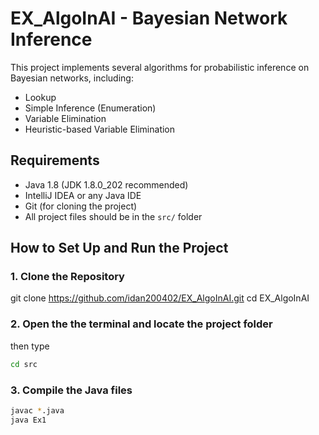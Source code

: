 # EX_AlgoInAI - Bayesian Network Inference

This project implements several algorithms for probabilistic inference on Bayesian networks, including:
- Lookup
- Simple Inference (Enumeration)
- Variable Elimination
- Heuristic-based Variable Elimination

## Requirements

- Java 1.8 (JDK 1.8.0_202 recommended)
- IntelliJ IDEA or any Java IDE
- Git (for cloning the project)
- All project files should be in the `src/` folder

## How to Set Up and Run the Project

### 1. Clone the Repository

git clone https://github.com/idan200402/EX_AlgoInAI.git
cd EX_AlgoInAI
### 2. Open the the terminal and locate the project folder
then type 
```bash
cd src
```
### 3. Compile the Java files

```bash
javac *.java
java Ex1  
```
